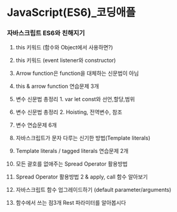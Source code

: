 # JavaScript(ES6)_코딩애플

### 자바스크립트 ES6와 친해지기

1. this 키워드 (함수와 Object에서 사용하면?)

2. this 키워드 (event listener와 constructor)

3. Arrow function은 function을 대체하는 신문법이 아님

4. this & arrow function 연습문제 3개

5. 변수 신문법 총정리 1. var let const와 선언,할당,범위

6. 변수 신문법 총정리 2. Hoisting, 전역변수, 참조

7. 변수 연습문제 6개

8. 자바스크립트가 문자 다루는 신기한 방법(Template literals)

9. Template literals / tagged literals 연습문제 2개

10. 모든 괄호를 없애주는 Spread Operator 활용방법

11. Spread Operator 활용방법 2 & apply, call 함수 알아보기

12. 자바스크립트 함수 업그레이드하기 (default parameter/arguments)

13. 함수에서 쓰는 점3개 Rest 파라미터를 알아봅시다 
